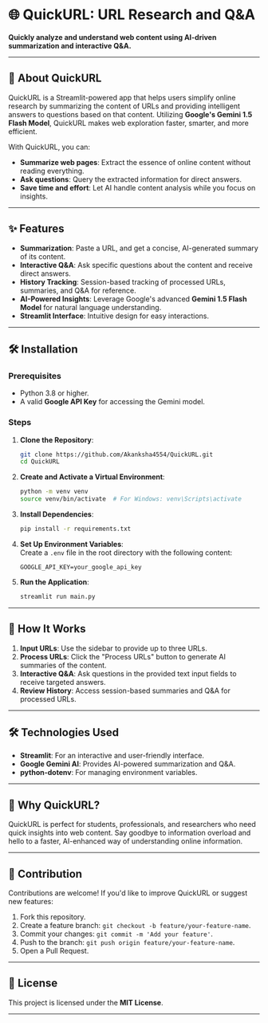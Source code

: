
# 🌐 QuickURL: URL Research and Q&A  

**Quickly analyze and understand web content using AI-driven summarization and interactive Q&A.**  

---

## 🚀 About QuickURL  
QuickURL is a Streamlit-powered app that helps users simplify online research by summarizing the content of URLs and providing intelligent answers to questions based on that content. Utilizing **Google's Gemini 1.5 Flash Model**, QuickURL makes web exploration faster, smarter, and more efficient.

With QuickURL, you can:  
- **Summarize web pages**: Extract the essence of online content without reading everything.  
- **Ask questions**: Query the extracted information for direct answers.  
- **Save time and effort**: Let AI handle content analysis while you focus on insights.

---

## ✨ Features  
- **Summarization**: Paste a URL, and get a concise, AI-generated summary of its content.  
- **Interactive Q&A**: Ask specific questions about the content and receive direct answers.  
- **History Tracking**: Session-based tracking of processed URLs, summaries, and Q&A for reference.  
- **AI-Powered Insights**: Leverage Google's advanced **Gemini 1.5 Flash Model** for natural language understanding.  
- **Streamlit Interface**: Intuitive design for easy interactions.

---

## 🛠️ Installation  

### Prerequisites  
- Python 3.8 or higher.  
- A valid **Google API Key** for accessing the Gemini model.

### Steps  

1. **Clone the Repository**:  
   ```bash
   git clone https://github.com/Akanksha4554/QuickURL.git
   cd QuickURL
   ```  

2. **Create and Activate a Virtual Environment**:  
   ```bash
   python -m venv venv
   source venv/bin/activate  # For Windows: venv\Scripts\activate
   ```  

3. **Install Dependencies**:  
   ```bash
   pip install -r requirements.txt
   ```  

4. **Set Up Environment Variables**:  
   Create a `.env` file in the root directory with the following content:  
   ```plaintext
   GOOGLE_API_KEY=your_google_api_key
   ```  

5. **Run the Application**:  
   ```bash
   streamlit run main.py
   ```  

---

## 📖 How It Works  
1. **Input URLs**: Use the sidebar to provide up to three URLs.  
2. **Process URLs**: Click the "Process URLs" button to generate AI summaries of the content.  
3. **Interactive Q&A**: Ask questions in the provided text input fields to receive targeted answers.  
4. **Review History**: Access session-based summaries and Q&A for processed URLs.

---

## 🛠️ Technologies Used  
- **Streamlit**: For an interactive and user-friendly interface.  
- **Google Gemini AI**: Provides AI-powered summarization and Q&A.  
- **python-dotenv**: For managing environment variables.  

---

## 🌟 Why QuickURL?  
QuickURL is perfect for students, professionals, and researchers who need quick insights into web content. Say goodbye to information overload and hello to a faster, AI-enhanced way of understanding online information.

---

## 🤝 Contribution  
Contributions are welcome! If you'd like to improve QuickURL or suggest new features:  
1. Fork this repository.  
2. Create a feature branch: `git checkout -b feature/your-feature-name`.  
3. Commit your changes: `git commit -m 'Add your feature'`.  
4. Push to the branch: `git push origin feature/your-feature-name`.  
5. Open a Pull Request.

---

## 📝 License  
This project is licensed under the **MIT License**.  

--- 
